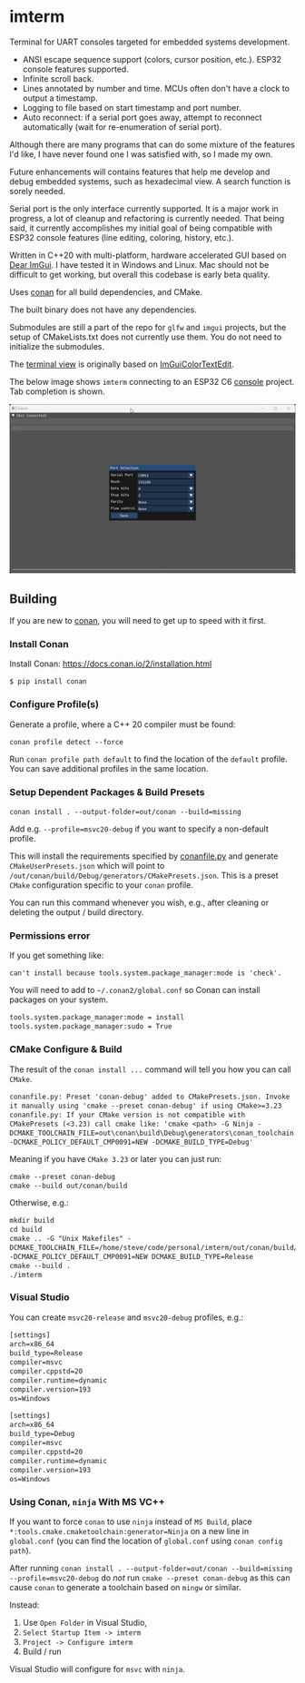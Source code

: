 # imterm
Terminal for UART consoles targeted for embedded systems development.

*  ANSI escape sequence support (colors, cursor position, etc.). ESP32 console features supported.
*  Infinite scroll back.
*  Lines annotated by number and time. MCUs often don't have a clock to output a timestamp.
*  Logging to file based on start timestamp and port number.
*  Auto reconnect: if a serial port goes away, attempt to reconnect automatically (wait for re-enumeration of serial port).

Although there are many programs that can do some mixture of the features I'd like, I have 
never found one I was satisfied with, so I made my own.
 
Future enhancements will contains features that help me develop and debug 
embedded systems, such as hexadecimal view. A search function is sorely needed.

Serial port is the only interface currently supported. It is a major work in 
progress, a lot of cleanup and refactoring is currently needed. That being said,
it currently accomplishes my initial goal of being compatible with ESP32 console
features (line editing, coloring, history, etc.).

Written in C++20 with multi-platform, hardware accelerated GUI based on [Dear ImGui](https://github.com/ocornut/imgui).
I have tested it in Windows and Linux. Mac should not be difficult to get 
working, but overall this codebase is early beta quality.

Uses [conan](https://conan.io/) for all build dependencies, and CMake.

The built binary does not have any dependencies.

Submodules are still a part of the repo for `glfw` and `imgui` projects, but the 
setup of CMakeLists.txt does not currently use them. You do not need to 
initialize the submodules.

The [terminal view](src/terminal_view.h) is originally based on [ImGuiColorTextEdit](https://github.com/BalazsJako/ImGuiColorTextEdit).

The below image shows `imterm` connecting to an ESP32 C6 [console](https://github.com/espressif/esp-idf/tree/master/examples/system/console) project.
Tab completion is shown.

![imterm with esp32 console](resources/images/imterm_v001.gif)

## Building

If you are new to [conan](https://conan.io/), you will need to get up to speed with it first.

### Install Conan

Install Conan: https://docs.conan.io/2/installation.html
```
$ pip install conan
```

### Configure Profile(s)
Generate a profile, where a C++ 20 compiler must be found:
```
conan profile detect --force
```

Run `conan profile path default` to find the location of the `default` profile.
You can save additional profiles in the same location.

### Setup Dependent Packages & Build Presets
```
conan install . --output-folder=out/conan --build=missing
```

Add e.g. `--profile=msvc20-debug` if you want to specify a non-default profile.

This will install the requirements specified by [conanfile.py](conanfile.py) and 
generate `CMakeUserPresets.json` which will point to `/out/conan/build/Debug/generators/CMakePresets.json`.
This is a preset `CMake` configuration specific to your `conan` profile.

You can run this command whenever you wish, e.g., after cleaning or deleting the
output / build directory.

### Permissions error
If you get something like:
```
can't install because tools.system.package_manager:mode is 'check'.
```
You will need to add to `~/.conan2/global.conf` so Conan can install packages 
on your system.
```
tools.system.package_manager:mode = install
tools.system.package_manager:sudo = True
```

### CMake Configure & Build

The result of the `conan install ...` command will tell you how you can call 
`CMake`.

```
conanfile.py: Preset 'conan-debug' added to CMakePresets.json. Invoke it manually using 'cmake --preset conan-debug' if using CMake>=3.23
conanfile.py: If your CMake version is not compatible with CMakePresets (<3.23) call cmake like: 'cmake <path> -G Ninja -DCMAKE_TOOLCHAIN_FILE=out\conan\build\Debug\generators\conan_toolchain.cmake -DCMAKE_POLICY_DEFAULT_CMP0091=NEW -DCMAKE_BUILD_TYPE=Debug'
```

Meaning if you have `CMake 3.23` or later you can just run:
```
cmake --preset conan-debug
cmake --build out/conan/build
```

Otherwise, e.g.:
```
mkdir build
cd build
cmake .. -G "Unix Makefiles" -DCMAKE_TOOLCHAIN_FILE=/home/steve/code/personal/imterm/out/conan/build/Release/generators/conan_toolchain.cmake -DCMAKE_POLICY_DEFAULT_CMP0091=NEW DCMAKE_BUILD_TYPE=Release
cmake --build .
./imterm
```
### Visual Studio
You can create  `msvc20-release` and `msvc20-debug` profiles, e.g.:

```
[settings]
arch=x86_64
build_type=Release
compiler=msvc
compiler.cppstd=20
compiler.runtime=dynamic
compiler.version=193
os=Windows

```

```
[settings]
arch=x86_64
build_type=Debug
compiler=msvc
compiler.cppstd=20
compiler.runtime=dynamic
compiler.version=193
os=Windows
```

### Using Conan, `ninja` With MS VC++
If you want to force `conan` to use `ninja` instead of `MS Build`, place 
`*:tools.cmake.cmaketoolchain:generator=Ninja` on a new line in `global.conf`
(you can find the location of `global.conf` using `conan config path`).

After running `conan install . --output-folder=out/conan --build=missing --profile=msvc20-debug`
do *not* run `cmake --preset conan-debug` as this can cause `conan` to generate
a toolchain based on `mingw` or similar.

Instead:

 1. Use `Open Folder` in Visual Studio, 
 1. `Select Startup Item -> imterm`
 1. `Project -> Configure imterm`
 1. Build / run

Visual Studio will configure for `msvc` with `ninja`.